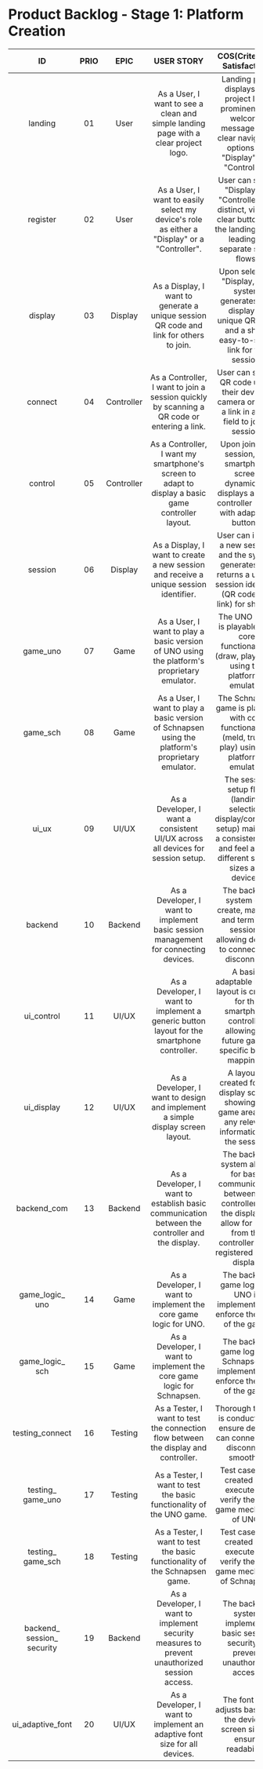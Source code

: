 # **Product Backlog** - Stage 1: Platform Creation

|    ID    |  PRIO  |  EPIC      |                               USER STORY                                                              |                                                                      COS(Criteria of Satisfaction)                                                                      | Effort | Time Spent | 
|:--------:|:------:|:-----------:|:------------------------------------------------------------------------------------------------------:|:----------------------------------------------------------------------------------------------------------------------------------------------------------------------------:|:------:|:----------:| 
| landing  |   01   |  User       | As a User, I want to see a clean and simple landing page with a clear project logo.                                  | Landing page displays the project logo prominently, a welcome message, and clear navigation options for "Display" and "Controller".                                         |   3    |            | 
| register |   02   |  User       | As a User, I want to easily select my device's role as either a "Display" or a "Controller".                  | User can select "Display" or "Controller" via distinct, visually clear buttons on the landing page, leading to separate setup flows.                                      |   2    |            | 
| display  |   03   |  Display    | As a Display, I want to generate a unique session QR code and link for others to join.                                    | Upon selecting "Display," the system generates and displays a unique QR code and a short, easy-to-share link for the session.                                                       |   3    |            | 
| connect  |   04   |  Controller | As a Controller, I want to join a session quickly by scanning a QR code or entering a link.                                  | User can scan a QR code using their device's camera or enter a link in a text field to join a session.                                                                          |   4    |            | 
| control  |   05   |  Controller | As a Controller, I want my smartphone's screen to adapt to display a basic game controller layout.                       | Upon joining a session, the smartphone screen dynamically displays a basic controller layout with adaptable buttons.                                                               |   5    |            | 
| session  |   06   |  Display    | As a Display, I want to create a new session and receive a unique session identifier.                                  | User can initiate a new session, and the system generates and returns a unique session identifier (QR code and link) for sharing.                                                        |   3    |            | 
| game_uno |   07   |  Game       | As a User, I want to play a basic version of UNO using the platform's proprietary emulator.                               | The UNO game is playable with core functionalities (draw, play, skip) using the platform's emulator.                                                                             |   8    |            | 
| game_sch |   08   |  Game       | As a User, I want to play a basic version of Schnapsen using the platform's proprietary emulator.                            | The Schnapsen game is playable with core functionalities (meld, trump, play) using the platform's emulator.                                                                          |   8    |            | 
| ui_ux    |   09   |  UI/UX      | As a Developer, I want a consistent UI/UX across all devices for session setup.                                     | The session setup flow (landing, selection, display/controller setup) maintains a consistent look and feel across different screen sizes and devices.                                       |   5    |            | 
| backend  |   10   |  Backend    | As a Developer, I want to implement basic session management for connecting devices.                                  | The backend system can create, manage, and terminate sessions, allowing devices to connect and disconnect.                                                                            |   7    |            |
| ui_control | 11 | UI/UX | As a Developer, I want to implement a generic button layout for the smartphone controller. | A basic, adaptable button layout is created for the smartphone controller, allowing for future game-specific button mappings. | 4 | |
| ui_display | 12 | UI/UX | As a Developer, I want to design and implement a simple display screen layout. | A layout is created for the display screen, showing the game area, and any relevant information for the session. | 3 | |
| backend_com | 13 | Backend | As a Developer, I want to establish basic communication between the controller and the display. | The backend system allows for basic communication between the controller and the display, to allow for input from the controller to be registered on the display. | 6 | |
| game_logic_<br>uno | 14 | Game | As a Developer, I want to implement the core game logic for UNO. | The backend game logic for UNO is implemented, to enforce the rules of the game. | 7 | |
| game_logic_<br>sch | 15 | Game | As a Developer, I want to implement the core game logic for Schnapsen. | The backend game logic for Schnapsen is implemented, to enforce the rules of the game. | 7 | |
| testing_connect | 16 | Testing | As a Tester, I want to test the connection flow between the display and controller. | Thorough testing is conducted to ensure devices can connect and disconnect smoothly. | 4 | |
| testing_<br>game_uno | 17 | Testing | As a Tester, I want to test the basic functionality of the UNO game. | Test cases are created and executed to verify the core game mechanics of UNO. | 6 | |
| testing_<br>game_sch | 18 | Testing | As a Tester, I want to test the basic functionality of the Schnapsen game. | Test cases are created and executed to verify the core game mechanics of Schnapsen. | 6 | |
| backend_<br>session_<br>security | 19 | Backend | As a Developer, I want to implement security measures to prevent unauthorized session access. | The backend system implements basic session security to prevent unauthorized access. | 5 | |
| ui_adaptive_font | 20 | UI/UX | As a Developer, I want to implement an adaptive font size for all devices. | The font size adjusts based on the device's screen size to ensure readability. | 3 | |
